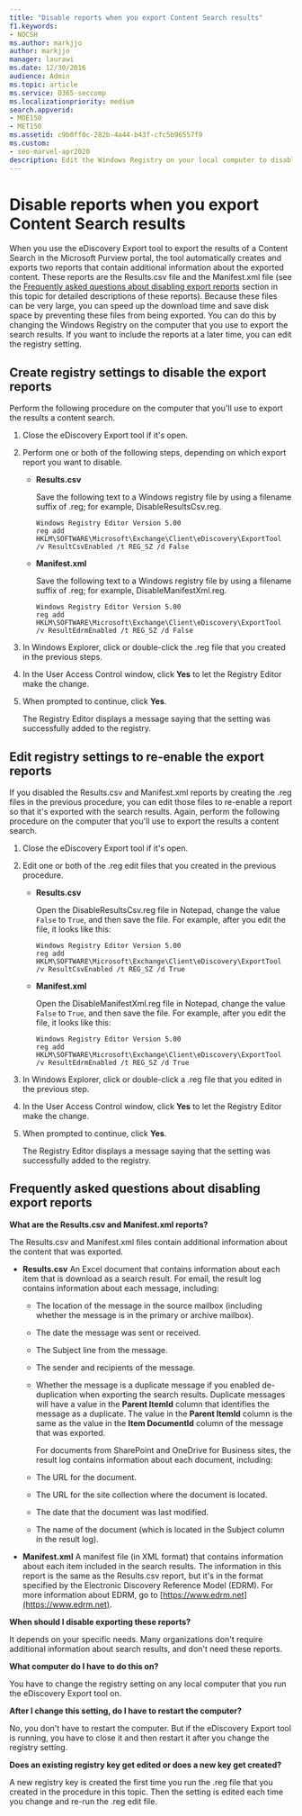 ```yaml
---
title: "Disable reports when you export Content Search results"
f1.keywords:
- NOCSH
ms.author: markjjo
author: markjjo
manager: laurawi
ms.date: 12/30/2016
audience: Admin
ms.topic: article
ms.service: O365-seccomp
ms.localizationpriority: medium
search.appverid: 
- MOE150
- MET150
ms.assetid: c9b0ff0c-282b-4a44-b43f-cfc5b96557f9
ms.custom:
- seo-marvel-apr2020
description: Edit the Windows Registry on your local computer to disable reports when you export the results of a Content Search from the Microsoft Purview portal.
---
```


# Disable reports when you export Content Search results

When you use the eDiscovery Export tool to export the results of a Content Search in the Microsoft Purview portal, the tool automatically creates and exports two reports that contain additional information about the exported content. These reports are the Results.csv file and the Manifest.xml file (see the [Frequently asked questions about disabling export reports](#frequently-asked-questions-about-disabling-export-reports) section in this topic for detailed descriptions of these reports). Because these files can be very large, you can speed up the download time and save disk space by preventing these files from being exported. You can do this by changing the Windows Registry on the computer that you use to export the search results. If you want to include the reports at a later time, you can edit the registry setting. 
  
## Create registry settings to disable the export reports

Perform the following procedure on the computer that you'll use to export the results a content search.
  
1. Close the eDiscovery Export tool if it's open.
    
2. Perform one or both of the following steps, depending on which export report you want to disable.
    
    - **Results.csv**
    
      Save the following text to a Windows registry file by using a filename suffix of .reg; for example, DisableResultsCsv.reg.
    
      ```text
      Windows Registry Editor Version 5.00
      reg add HKLM\SOFTWARE\Microsoft\Exchange\Client\eDiscovery\ExportTool /v ResultCsvEnabled /t REG_SZ /d False 
      ```

    - **Manifest.xml**
    
      Save the following text to a Windows registry file by using a filename suffix of .reg; for example, DisableManifestXml.reg.
    
      ```text
      Windows Registry Editor Version 5.00
      reg add HKLM\SOFTWARE\Microsoft\Exchange\Client\eDiscovery\ExportTool /v ResultEdrmEnabled /t REG_SZ /d False 
      ```

3. In Windows Explorer, click or double-click the .reg file that you created in the previous steps.
    
4. In the User Access Control window, click **Yes** to let the Registry Editor make the change. 
    
5. When prompted to continue, click **Yes**.
    
    The Registry Editor displays a message saying that the setting was successfully added to the registry.
  
## Edit registry settings to re-enable the export reports

If you disabled the Results.csv and Manifest.xml reports by creating the .reg files in the previous procedure, you can edit those files to re-enable a report so that it's exported with the search results. Again, perform the following procedure on the computer that you'll use to export the results a content search.
  
1. Close the eDiscovery Export tool if it's open.
    
2. Edit one or both of the .reg edit files that you created in the previous procedure.
    
    - **Results.csv**
    
        Open the DisableResultsCsv.reg file in Notepad, change the value  `False` to  `True`, and then save the file. For example, after you edit the file, it looks like this:
    
        ```text
        Windows Registry Editor Version 5.00
      reg add HKLM\SOFTWARE\Microsoft\Exchange\Client\eDiscovery\ExportTool /v ResultCsvEnabled /t REG_SZ /d True
        ```

    - **Manifest.xml**
    
        Open the DisableManifestXml.reg file in Notepad, change the value  `False` to  `True`, and then save the file. For example, after you edit the file, it looks like this:
    
      ```text
      Windows Registry Editor Version 5.00
      reg add HKLM\SOFTWARE\Microsoft\Exchange\Client\eDiscovery\ExportTool /v ResultEdrmEnabled /t REG_SZ /d True
      ```

3. In Windows Explorer, click or double-click a .reg file that you edited in the previous step.
    
4. In the User Access Control window, click **Yes** to let the Registry Editor make the change. 
    
5. When prompted to continue, click **Yes**.
    
    The Registry Editor displays a message saying that the setting was successfully added to the registry.
  
## Frequently asked questions about disabling export reports

 **What are the Results.csv and Manifest.xml reports?**
  
The Results.csv and Manifest.xml files contain additional information about the content that was exported.
  
- **Results.csv** An Excel document that contains information about each item that is download as a search result. For email, the result log contains information about each message, including: 
    
  - The location of the message in the source mailbox (including whether the message is in the primary or archive mailbox).
    
  - The date the message was sent or received.
    
  - The Subject line from the message.
    
  - The sender and recipients of the message.
    
  - Whether the message is a duplicate message if you enabled de-duplication when exporting the search results. Duplicate messages will have a value in the **Parent ItemId** column that identifies the message as a duplicate. The value in the **Parent ItemId** column is the same as the value in the **Item DocumentId** column of the message that was exported. 
    
    For documents from SharePoint and OneDrive for Business sites, the result log contains information about each document, including:
    
  - The URL for the document.
    
  - The URL for the site collection where the document is located.
    
  - The date that the document was last modified.
    
  - The name of the document (which is located in the Subject column in the result log).
    
- **Manifest.xml** A manifest file (in XML format) that contains information about each item included in the search results. The information in this report is the same as the Results.csv report, but it's in the format specified by the Electronic Discovery Reference Model (EDRM). For more information about EDRM, go to [https://www.edrm.net](https://www.edrm.net).
    
 **When should I disable exporting these reports?**
  
It depends on your specific needs. Many organizations don't require additional information about search results, and don't need these reports.
  
 **What computer do I have to do this on?**
  
 You have to change the registry setting on any local computer that you run the eDiscovery Export tool on. 
  
 **After I change this setting, do I have to restart the computer?**
  
No, you don't have to restart the computer. But if the eDiscovery Export tool is running, you have to close it and then restart it after you change the registry setting.
  
 **Does an existing registry key get edited or does a new key get created?**
  
A new registry key is created the first time you run the .reg file that you created in the procedure in this topic. Then the setting is edited each time you change and re-run the .reg edit file.

